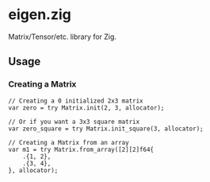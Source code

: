 # eigen.zig

Matrix/Tensor/etc. library for Zig.

## Usage
### Creating a Matrix
```zig
// Creating a 0 initialized 2x3 matrix
var zero = try Matrix.init(2, 3, allocator);

// Or if you want a 3x3 square matrix
var zero_square = try Matrix.init_square(3, allocator);

// Creating a Matrix from an array
var m1 = try Matrix.from_array([2][2]f64{
    .{1, 2},
    .{3, 4},
}, allocator);
```

